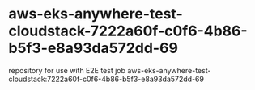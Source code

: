 # aws-eks-anywhere-test-cloudstack-7222a60f-c0f6-4b86-b5f3-e8a93da572dd-69
repository for use with E2E test job aws-eks-anywhere-test-cloudstack:7222a60f-c0f6-4b86-b5f3-e8a93da572dd-69
